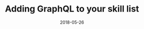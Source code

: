 ---
title: Adding GraphQL to your skill list
date: "2018-05-26"
description: "It took me three years to learn how RESTful APIs work and how to build them — and that’s a long time to learn something. So when I first read about GraphQL, I could feel the world crashing down around me. It was frustrating at first. I didn’t want to pick up another way to build APIs because it took me forever to understand how to build them using REST."
tagLine: "A comparison between RESTful APIS and GraphQL"
tags: post
---